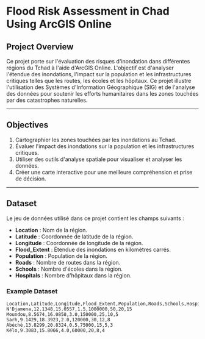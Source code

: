 # Flood Risk Assessment in Chad Using ArcGIS Online

## Project Overview

Ce projet porte sur l'évaluation des risques d'inondation dans différentes régions du Tchad à l'aide d'ArcGIS Online. L'objectif est d'analyser l'étendue des inondations, l'impact sur la population et les infrastructures critiques telles que les routes, les écoles et les hôpitaux. Ce projet illustre l'utilisation des Systèmes d'Information Géographique (SIG) et de l'analyse des données pour soutenir les efforts humanitaires dans les zones touchées par des catastrophes naturelles.

---

## Objectives

1. Cartographier les zones touchées par les inondations au Tchad.
2. Évaluer l'impact des inondations sur la population et les infrastructures critiques.
3. Utiliser des outils d'analyse spatiale pour visualiser et analyser les données.
4. Créer une carte interactive pour une meilleure compréhension et prise de décision.

---

## Dataset

Le jeu de données utilisé dans ce projet contient les champs suivants :

- **Location** : Nom de la région.
- **Latitude** : Coordonnée de latitude de la région.
- **Longitude** : Coordonnée de longitude de la région.
- **Flood_Extent** : Étendue des inondations en kilomètres carrés.
- **Population** : Population de la région.
- **Roads** : Nombre de routes dans la région.
- **Schools** : Nombre d'écoles dans la région.
- **Hospitals** : Nombre d'hôpitaux dans la région.

### Example Dataset

```csv
Location,Latitude,Longitude,Flood_Extent,Population,Roads,Schools,Hospitals
N'Djamena,12.1348,15.0557,1.5,1000000,50,20,15
Moundou,8.5674,16.0858,3.0,150000,25,10,5
Sarh,9.1429,18.3923,2.0,120000,30,12,8
Abéché,13.8299,20.8324,0.5,75000,15,5,3
Kélo,9.3083,15.8066,4.0,60000,20,8,4
